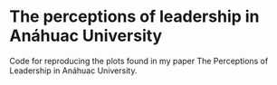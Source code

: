 # The perceptions of leadership in Anáhuac University

Code for reproducing the plots found in my paper The Perceptions of Leadership in Anáhuac University.
